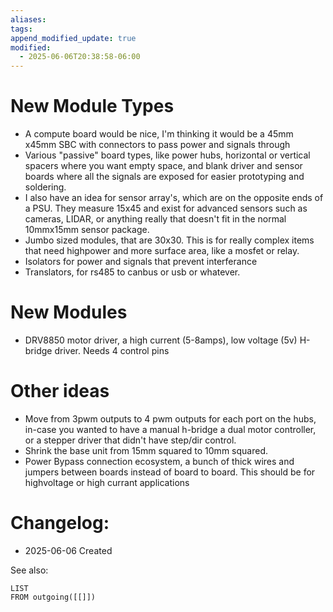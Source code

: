 ```yaml
---
aliases: 
tags: 
append_modified_update: true
modified:
  - 2025-06-06T20:38:58-06:00
---
```


# New Module Types
- A compute board would be nice, I'm thinking it would be a 45mm x45mm SBC with connectors to pass power and signals through
- Various "passive" board types, like power hubs, horizontal or vertical spacers where you want empty space, and blank driver and sensor boards where all the signals are exposed for easier prototyping and soldering.
- I also have an idea for sensor array's, which are on the opposite ends of a PSU. They measure 15x45 and exist for advanced sensors such as cameras, LIDAR, or anything really that doesn't fit in the normal 10mmx15mm sensor package.
- Jumbo sized modules, that are 30x30. This is for really complex items that need highpower and more surface area, like a mosfet or relay.
- Isolators for power and signals that prevent interferance
- Translators, for rs485 to canbus or usb or whatever.

# New Modules
- DRV8850 motor driver, a high current (5-8amps), low voltage (5v) H-bridge driver. Needs 4 control pins

# Other ideas
- Move from 3pwm outputs to 4 pwm outputs for each port on the hubs, in-case you wanted to have a manual h-bridge a dual motor controller, or a stepper driver that didn't have step/dir control.
- Shrink the base unit from 15mm squared to 10mm squared.
- Power Bypass connection ecosystem, a bunch of thick wires and jumpers between boards instead of board to board. This should be for highvoltage or high currant applications


# Changelog:
- 2025-06-06 Created

See also:
```dataview
LIST
FROM outgoing([[]])
```